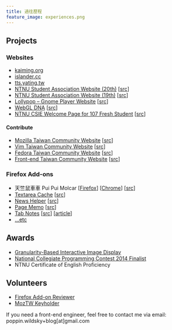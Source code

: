 ```yaml
---
title: 過往歷程
feature_image: experiences.png
---
```

Projects
--------

### Websites

* [kaiming.org](https://kaiming.org)
* [islander.cc](https://islander.cc)
* [tts.yating.tw](https://tts.yating.tw)
* [NTNU Student Association Website (20th)](https://ntnusa.github.io/) \[[src](https://github.com/ntnusa/ntnusa.github.io)\]
* [NTNU Student Association Website (19th)](https://ntnusa.github.io/ntnusa-site-19th) \[[src](https://github.com/ntnusa/ntnusa-site-19th)\]
* [Lollypop – Gnome Player Website](https://wildskyf.github.io/lollypop-web/) \[[src](https://github.com/wildskyf/lollypop-web)\]
* [WebGL DNA](https://wildskyf.github.io/WebGL-DNA/) \[[src](https://github.com/wildskyf/WebGL-DNA)\]
* [NTNU CSIE Welcome Page for 107 Fresh Student](https://wildskyf.github.io/for107/) \[[src](https://github.com/wildskyf/for107)\]

#### Contribute

* [Mozilla Taiwan Community Website](https://moztw.org/) \[[src](https://github.com/moztw/www.moztw.org)\]
* [Vim Taiwan Community Website](https://www.vim.tw/) \[[src](https://github.com/vim-tw/vim-tw.github.io)\]
* [Fedora Taiwan Community Website](https://fedora.linux.org.tw/) \[[src](https://github.com/linux-taiwan/fedora.linux.org.tw)\]
* [Front-end Taiwan Community Website](https://f2e.tw/) \[[src](https://github.com/f2etw/f2etw.github.io)\]

### Firefox Add-ons

* 天竺鼠車車 Pui Pui Molcar \[[Firefox](https://addons.mozilla.org/firefox/addon/pui-pui-molcar/)\] \[[Chrome](https://chrome.google.com/webstore/detail/%E5%A4%A9%E7%AB%BA%E9%BC%A0%E8%BB%8A%E8%BB%8A-pui-pui-molcar/kfkbkkidnodllehfdickdgikmecabfie)\] \[[src](https://github.com/wildskyf/pui)\]
* [Textarea Cache](https://addons.mozilla.org/en-US/firefox/addon/textarea-cache) \[[src](https://github.com/wildskyf/TextareaCache)\]
* [News Helper](https://newshelper.g0v.tw/) \[[src](https://github.com/g0v/newshelper-extension)\]
* [Page Memo](https://addons.mozilla.org/en-US/firefox/addon/page-memo/) \[[src](https://github.com/wildskyf/pageMemo)\]
* [Tab Notes](https://addons.mozilla.org/en-US/firefox/addon/tab-notes/) \[[src](https://github.com/wildskyf/tab-notes)\] \[[article](https://blog.wildsky.cc/posts/addon-tab-notes/)\]
* […etc](https://addons.mozilla.org/en-US/firefox/user/wildsky/)

Awards
------

* [Granularity-Based Interactive Image Display](https://sigport.org/documents/granularity-based-interactive-image-display-0)
* [National Collegiate Programming Contest 2014 Finalist](https://ncpc.idi.ntnu.no/ncpc2014/)
* NTNU Certificate of English Proficiency

Volunteers
----------

* [Firefox Add-on Reviewer](https://wiki.mozilla.org/index.php?title=Add-ons/Reviewers&oldid=1223872)
* [MozTW Keyholder](https://moztw.org/space/)

If you need a front-end engineer, feel free to contact me via email: poppin.wildsky+blog\[at\]gmail.com
